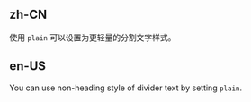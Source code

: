 ## zh-CN

使用 `plain` 可以设置为更轻量的分割文字样式。

## en-US

You can use non-heading style of divider text by setting `plain`.
